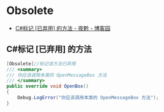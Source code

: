 # Obsolete

- [C#标记 [已弃用] 的方法 - 夜黔 - 博客园](https://www.cnblogs.com/Yukisora/p/8580314.html)

## C#标记 [已弃用] 的方法

```c#
[Obsolete]//标记该方法已弃用
/// <summary>
/// 你应该调用本类的 OpenMessageBox 方法
/// </summary>
public override void OpenBox()
{
    Debug.LogError("你应该调用本类的 OpenMessageBox 方法");
}
```
